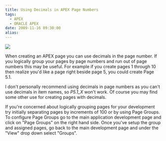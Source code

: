 ```yaml
---
title: Using Decimals in APEX Page Numbers
tags:
  - APEX
  - ORACLE APEX
date: 2009-11-16 09:30:00
alias:
---
```


[![](http://2.bp.blogspot.com/_33EF80fk9sM/SwCbWN630kI/AAAAAAAADtg/G-w443rjVeQ/s200/800px-999_Perspective.png)](http://2.bp.blogspot.com/_33EF80fk9sM/SwCbWN630kI/AAAAAAAADtg/G-w443rjVeQ/s1600/800px-999_Perspective.png)

When creating an APEX page you can use decimals in the page number. If you logically group your pages by page numbers and run out of page numbers this may be useful. For example if you create pages 1 through 10 then realize you'd like a page right beside page 5, you could create Page 5.1.

I don't personally recommend using decimals in page numbers as you can't use decimals in item names, so <span style="font-style:italic;">P5.1_X</span> won't work. Of course you may find some other use for creating pages with decimals.

If you're concerned about logically grouping pages for your development try initially separating pages by increments of 100 or by using Page Groups. To configure Page Groups go to the main application development page and click on "Page Groups" on the right hand side. Once you've setup the group and assigned pages, go back to the main development page and under the "View" drop down select "Groups".